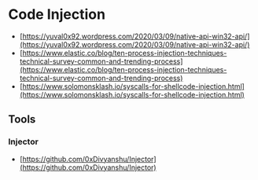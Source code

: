 # Code Injection

* [https://yuval0x92.wordpress.com/2020/03/09/native-api-win32-api/](https://yuval0x92.wordpress.com/2020/03/09/native-api-win32-api/)
* [https://www.elastic.co/blog/ten-process-injection-techniques-technical-survey-common-and-trending-process](https://www.elastic.co/blog/ten-process-injection-techniques-technical-survey-common-and-trending-process)
* [https://www.solomonsklash.io/syscalls-for-shellcode-injection.html](https://www.solomonsklash.io/syscalls-for-shellcode-injection.html)




## Tools



### Injector

* [https://github.com/0xDivyanshu/Injector](https://github.com/0xDivyanshu/Injector)
